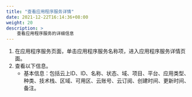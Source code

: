 ```yaml
---
title: "查看应用程序服务详情"
date: 2021-12-22T16:14:36+08:00
weight: 20
description: >
    查看应用程序服务的详细信息
---
```


1. 在应用程序服务页面，单击应用程序服务名称项，进入应用程序服务详情页面。
2. 查看以下信息。
    - 基本信息：包括云上ID、ID、名称、状态、域、项目、平台、应用类型、种类、技术栈、区域、可用区、云账号、云订阅、创建时间、更新时间、备注。